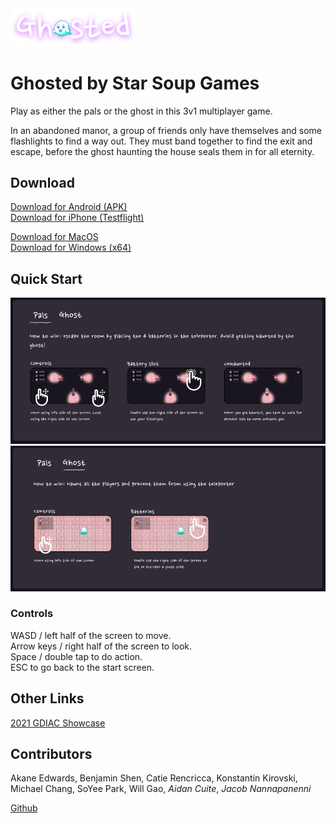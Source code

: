<img src="assets/logo.png" alt="Ghosted" width="200"/>

# Ghosted by Star Soup Games
Play as either the pals or the ghost in this 3v1 multiplayer game.

In an abandoned manor, a group of friends only have themselves and some flashlights to find a way out. They must band together to find the exit and escape, before the ghost haunting the house seals them in for all eternity.


## Download
[Download for Android (APK)](Ghosted.Release.Android.zip)  
[Download for iPhone (Testflight)](https://testflight.apple.com/join/NAUY9ytX)  

[Download for MacOS](Ghosted.Release.Mac.zip)  
[Download for Windows (x64)](Ghosted.Release.Windows.zip)  


## Quick Start
![Quick Start Pals](assets/quickstart-pals.png)  
![Quick Start Ghost](assets/quickstart-ghost.png)  
### Controls
WASD / left half of the screen to move.  
Arrow keys / right half of the screen to look.  
Space / double tap to do action.  
ESC to go back to the start screen.  

## Other Links

[2021 GDIAC Showcase](https://gdiac.cs.cornell.edu/showcase/gallery/ghosted/)  

## Contributors
Akane Edwards, Benjamin Shen, Catie Rencricca, Konstantin Kirovski, Michael Chang, SoYee Park, Will Gao, *Aidan Cuite*, *Jacob Nannapanenni*

[Github](https://github.com/starsoupgames/ghosted)
